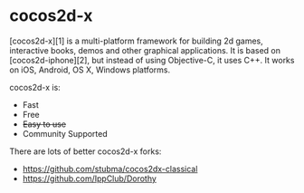 
cocos2d-x
=========


[cocos2d-x][1] is a multi-platform framework for building 2d games, interactive books, demos and other graphical applications.
It is based on [cocos2d-iphone][2], but instead of using Objective-C, it uses C++.
It works on iOS, Android, OS X, Windows platforms.

cocos2d-x is:

  * Fast
  * Free
  * ~~Easy to use~~
  * Community Supported


There are lots of better cocos2d-x forks:

- https://github.com/stubma/cocos2dx-classical
- https://github.com/IppClub/Dorothy
